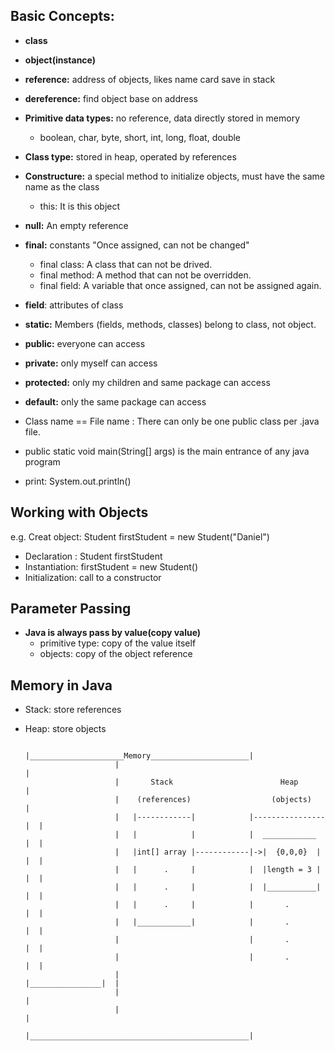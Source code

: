 ## Basic Concepts:
  - <b>class</b>
  - <b>object(instance)</b>
  - <b>reference:</b> address of objects, likes name card save in stack
  - <b>dereference:</b> find object base on address
  - <b>Primitive data types:</b> no reference, data directly stored in memory
    - boolean, char, byte, short, int, long, float, double
  - <b>Class type:</b> stored in heap, operated by references
  - <b>Constructure:</b> a special method to initialize objects, must have the same name as the class
    - this: It is this object
  - <b>null:</b> An empty reference
  - <b>final:</b> constants "Once assigned, can not be changed"
    - final class: A class that can not be drived.
    - final method: A method that can not be overridden.
    - final field: A variable that once assigned, can not be assigned again.
  - <b>field</b>: attributes of class
  - <b>static:</b> Members (fields, methods, classes) belong to class, not object.
  - <b>public:</b> everyone can access
  - <b>private:</b> only myself can access
  - <b>protected:</b> only my children and same package can access
  - <b>default:</b> only the same package can access
  
  - Class name == File name : There can only be one public class per .java file.
  - public static void main(String[] args) is the main entrance of any java program
  - print: System.out.println()
 
## Working with Objects
e.g.
Creat object: Student firstStudent = new Student("Daniel")
  - Declaration : Student firstStudent
  - Instantiation: firstStudent = new Student()
  - Initialization: call to a constructor
  
## Parameter Passing
  - <b>Java is always pass by value(copy value)</b>
     - primitive type: copy of the value itself
     - objects: copy of the object reference
 
## Memory in Java
   - Stack: store references
   - Heap: store objects

                             |_____________________Memory______________________| 
                             |                                                 |   
                             |       Stack                        Heap         |
                             |    (references)                  (objects)      |
                             |   |------------|            |----------------|  |
                             |   |            |            |  ____________  |  |
                             |   |int[] array |------------|->|  {0,0,0}  | |  |
                             |   |      .     |            |  |length = 3 | |  |
                             |   |      .     |            |  |___________| |  |
                             |   |      .     |            |       .        |  |
                             |   |____________|            |       .        |  |
                             |                             |       .        |  |
                             |                             |       .        |  |
                             |                             |________________|  |
                             |                                                 |
                             |                                                 |
                             |_________________________________________________| 
